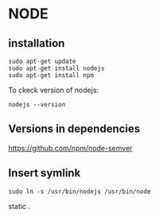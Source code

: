 # NODE
## installation
```
sudo apt-get update
sudo apt-get install nodejs
sudo apt-get install npm
```
To ckeck version of nodejs:
```
nodejs --version
```
## Versions in dependencies
https://github.com/npm/node-semver

## Insert symlink
```
sudo ln -s /usr/bin/nodejs /usr/bin/node
```
static .